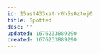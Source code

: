 ```yaml
---
id: 15ast433xatrr0h5s0ztej0
title: Spotted
desc: ''
updated: 1676233889290
created: 1676233889290
---
```

